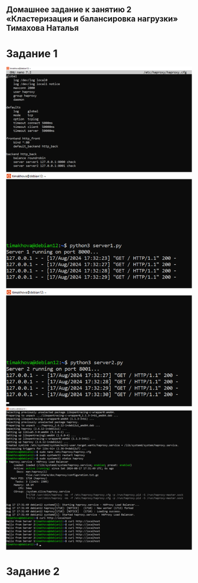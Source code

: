 ## Домашнее задание к занятию 2 «Кластеризация и балансировка нагрузки» Тимахова Наталья

# Задание 1

![haproxyconf](https://github.com/timakhova/HAProxy/blob/main/1-haproxyconf.png)
![serv1running](https://github.com/timakhova/HAProxy/blob/main/1-serv1running.png)
![serv2running](https://github.com/timakhova/HAProxy/blob/main/1-serv2running.png)
![hello1and2](https://github.com/timakhova/HAProxy/blob/main/1-hello1%262.png)

# Задание 2


